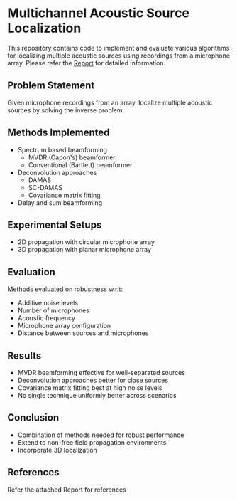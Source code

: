 # Multichannel Acoustic Source Localization

This repository contains code to implement and evaluate various algorithms for localizing multiple acoustic sources using recordings from a microphone array. 
Please refer the [Report](https://github.com/gambiTarun/Multichannel-Acoustic-Source-Localization/blob/main/Report.pdf) for detailed information.

## Problem Statement

Given microphone recordings from an array, localize multiple acoustic sources by solving the inverse problem. 

## Methods Implemented

- Spectrum based beamforming
  - MVDR (Capon's) beamformer
  - Conventional (Bartlett) beamformer
- Deconvolution approaches
  - DAMAS
  - SC-DAMAS
  - Covariance matrix fitting
- Delay and sum beamforming

## Experimental Setups

- 2D propagation with circular microphone array
- 3D propagation with planar microphone array  

## Evaluation

Methods evaluated on robustness w.r.t:

- Additive noise levels
- Number of microphones 
- Acoustic frequency
- Microphone array configuration
- Distance between sources and microphones

## Results

- MVDR beamforming effective for well-separated sources
- Deconvolution approaches better for close sources
- Covariance matrix fitting best at high noise levels
- No single technique uniformly better across scenarios

## Conclusion

- Combination of methods needed for robust performance
- Extend to non-free field propagation environments  
- Incorporate 3D localization

## References

Refer the attached Report for references
